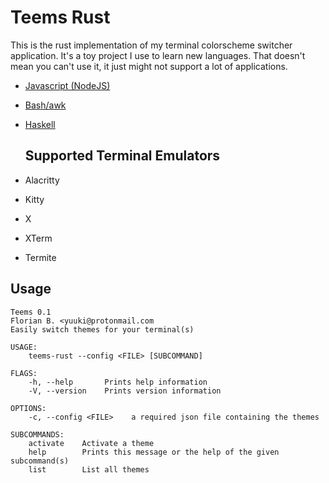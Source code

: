 # Teems Rust

This is the rust implementation of my terminal colorscheme switcher application. It's a toy project I use to learn new languages. That doesn't mean you can't use it, it just might not support a lot of applications.

* [Javascript (NodeJS)](https://github.com/cideM/teems)
* [Bash/awk](https://github.com/cideM/teems-awk)
* [Haskell](https://github.com/cideM/teems-haskell)

  ## Supported Terminal Emulators

* Alacritty
* Kitty
* X
* XTerm
* Termite

## Usage

```
Teems 0.1
Florian B. <yuuki@protonmail.com
Easily switch themes for your terminal(s)

USAGE:
    teems-rust --config <FILE> [SUBCOMMAND]

FLAGS:
    -h, --help       Prints help information
    -V, --version    Prints version information

OPTIONS:
    -c, --config <FILE>    a required json file containing the themes

SUBCOMMANDS:
    activate    Activate a theme
    help        Prints this message or the help of the given subcommand(s)
    list        List all themes
```
